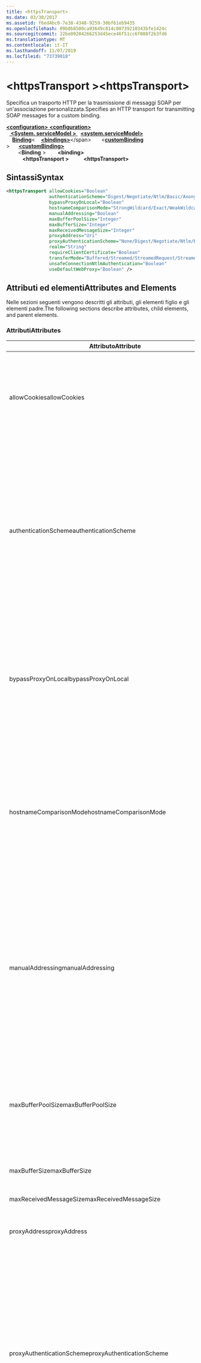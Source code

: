 ```yaml
---
title: <httpsTransport>
ms.date: 03/30/2017
ms.assetid: f6ed4bc0-7e38-4348-9259-30bf61eb9435
ms.openlocfilehash: 09b0b8500ca93649c814c00739210343bfe1424c
ms.sourcegitcommit: 22be09204266253d45ece46f51cc6f080f2b3fd6
ms.translationtype: MT
ms.contentlocale: it-IT
ms.lasthandoff: 11/07/2019
ms.locfileid: "73739018"
---
```

# <a name="httpstransport"></a><span data-ttu-id="c9108-101">\<httpsTransport ></span><span class="sxs-lookup"><span data-stu-id="c9108-101">\<httpsTransport></span></span>
<span data-ttu-id="c9108-102">Specifica un trasporto HTTP per la trasmissione di messaggi SOAP per un'associazione personalizzata.</span><span class="sxs-lookup"><span data-stu-id="c9108-102">Specifies an HTTP transport for transmitting SOAP messages for a custom binding.</span></span>  
  
<span data-ttu-id="c9108-103">[ **\<configuration>** ](../configuration-element.md)</span><span class="sxs-lookup"><span data-stu-id="c9108-103">[**\<configuration>**](../configuration-element.md)</span></span>\
<span data-ttu-id="c9108-104">&nbsp;&nbsp;[ **\<System. serviceModel >** ](system-servicemodel.md)</span><span class="sxs-lookup"><span data-stu-id="c9108-104">&nbsp;&nbsp;[**\<system.serviceModel>**](system-servicemodel.md)</span></span>\
<span data-ttu-id="c9108-105">&nbsp;&nbsp;&nbsp;&nbsp;[**Binding**](bindings.md)\<</span><span class="sxs-lookup"><span data-stu-id="c9108-105">&nbsp;&nbsp;&nbsp;&nbsp;[**\<bindings>**](bindings.md)\</span></span>
<span data-ttu-id="c9108-106">&nbsp;&nbsp;&nbsp;&nbsp;&nbsp;&nbsp;\<[**customBinding**](custombinding.md) ></span><span class="sxs-lookup"><span data-stu-id="c9108-106">&nbsp;&nbsp;&nbsp;&nbsp;&nbsp;&nbsp;[**\<customBinding>**](custombinding.md)</span></span>\
<span data-ttu-id="c9108-107">&nbsp;&nbsp;&nbsp;&nbsp;&nbsp;&nbsp;&nbsp;&nbsp;\<**Binding** ></span><span class="sxs-lookup"><span data-stu-id="c9108-107">&nbsp;&nbsp;&nbsp;&nbsp;&nbsp;&nbsp;&nbsp;&nbsp;**\<binding>**</span></span>\
<span data-ttu-id="c9108-108">&nbsp;&nbsp;&nbsp;&nbsp;&nbsp;&nbsp;&nbsp;&nbsp;&nbsp;&nbsp; **\<httpsTransport >**</span><span class="sxs-lookup"><span data-stu-id="c9108-108">&nbsp;&nbsp;&nbsp;&nbsp;&nbsp;&nbsp;&nbsp;&nbsp;&nbsp;&nbsp;**\<httpsTransport>**</span></span>  
  
## <a name="syntax"></a><span data-ttu-id="c9108-109">Sintassi</span><span class="sxs-lookup"><span data-stu-id="c9108-109">Syntax</span></span>  
  
```xml  
<httpsTransport allowCookies="Boolean"
                authenticationScheme="Digest/Negotiate/Ntlm/Basic/Anonymous"
                bypassProxyOnLocal="Boolean"
                hostnameComparisonMode="StrongWildcard/Exact/WeakWildcard"
                manualAddressing="Boolean"
                maxBufferPoolSize="Integer"
                maxBufferSize="Integer"
                maxReceivedMessageSize="Integer"
                proxyAddress="Uri"
                proxyAuthenticationScheme="None/Digest/Negotiate/Ntlm/Basic/Anonymous"
                realm="String"
                requireClientCertificate="Boolean"
                transferMode="Buffered/Streamed/StreamedRequest/StreamedResponse"
                unsafeConnectionNtlmAuthentication="Boolean"
                useDefaultWebProxy="Boolean" />
```  
  
## <a name="attributes-and-elements"></a><span data-ttu-id="c9108-110">Attributi ed elementi</span><span class="sxs-lookup"><span data-stu-id="c9108-110">Attributes and Elements</span></span>  
 <span data-ttu-id="c9108-111">Nelle sezioni seguenti vengono descritti gli attributi, gli elementi figlio e gli elementi padre.</span><span class="sxs-lookup"><span data-stu-id="c9108-111">The following sections describe attributes, child elements, and parent elements.</span></span>  
  
### <a name="attributes"></a><span data-ttu-id="c9108-112">Attributi</span><span class="sxs-lookup"><span data-stu-id="c9108-112">Attributes</span></span>  
  
|<span data-ttu-id="c9108-113">Attributo</span><span class="sxs-lookup"><span data-stu-id="c9108-113">Attribute</span></span>|<span data-ttu-id="c9108-114">Descrizione</span><span class="sxs-lookup"><span data-stu-id="c9108-114">Description</span></span>|  
|---------------|-----------------|  
|<span data-ttu-id="c9108-115">allowCookies</span><span class="sxs-lookup"><span data-stu-id="c9108-115">allowCookies</span></span>|<span data-ttu-id="c9108-116">Valore booleano che specifica se il client accetta cookie e li propaga alle richieste future.</span><span class="sxs-lookup"><span data-stu-id="c9108-116">A Boolean value that specifies whether the client accepts cookies and propagates them on future requests.</span></span> <span data-ttu-id="c9108-117">Il valore predefinito è `false`.</span><span class="sxs-lookup"><span data-stu-id="c9108-117">The default is `false`.</span></span><br /><br /> <span data-ttu-id="c9108-118">È possibile usare questo attributo quando si interagisce con servizi Web ASMX che usano cookie.</span><span class="sxs-lookup"><span data-stu-id="c9108-118">You can use this attribute when you interact with ASMX Web services that use cookies.</span></span> <span data-ttu-id="c9108-119">In questo modo i cookie restituiti dal server vengono copiati automaticamente in tutte le richieste client future per quel servizio.</span><span class="sxs-lookup"><span data-stu-id="c9108-119">In this way, you can be sure that the cookies returned from the server are automatically copied to all future client requests for that service.</span></span>|  
|<span data-ttu-id="c9108-120">authenticationScheme</span><span class="sxs-lookup"><span data-stu-id="c9108-120">authenticationScheme</span></span>|<span data-ttu-id="c9108-121">Specifica il protocollo usato per autenticare le richieste del client elaborate da un listener HTTP.</span><span class="sxs-lookup"><span data-stu-id="c9108-121">Specifies the protocol used to authenticate client requests being processed by an HTTP listener.</span></span> <span data-ttu-id="c9108-122">Di seguito vengono elencati i valori validi:</span><span class="sxs-lookup"><span data-stu-id="c9108-122">Valid values include the following:</span></span><br /><br /> <span data-ttu-id="c9108-123">-Digest: specifica l'autenticazione del digest.</span><span class="sxs-lookup"><span data-stu-id="c9108-123">-   Digest: Specifies digest authentication.</span></span><br /><span data-ttu-id="c9108-124">-Negotiate: negozia con il client per determinare lo schema di autenticazione.</span><span class="sxs-lookup"><span data-stu-id="c9108-124">-   Negotiate: Negotiates with the client to determine the authentication scheme.</span></span> <span data-ttu-id="c9108-125">Viene usato se il client e il server supportano entrambi Kerberos; in caso contrario, viene usato NTLM.</span><span class="sxs-lookup"><span data-stu-id="c9108-125">If both client and server support Kerberos, it is used; otherwise, NTLM is used.</span></span><br /><span data-ttu-id="c9108-126">-NTLM: specifica l'autenticazione NTLM.</span><span class="sxs-lookup"><span data-stu-id="c9108-126">-   Ntlm: Specifies NTLM authentication.</span></span><br /><span data-ttu-id="c9108-127">-Basic: specifica l'autenticazione di base.</span><span class="sxs-lookup"><span data-stu-id="c9108-127">-   Basic: Specifies basic authentication.</span></span><br /><span data-ttu-id="c9108-128">-Anonymous: specifica l'autenticazione anonima.</span><span class="sxs-lookup"><span data-stu-id="c9108-128">-   Anonymous: Specifies anonymous authentication.</span></span><br /><br /> <span data-ttu-id="c9108-129">Il valore predefinito è Anonymous.</span><span class="sxs-lookup"><span data-stu-id="c9108-129">The default is Anonymous.</span></span> <span data-ttu-id="c9108-130">L'attributo è di tipo <xref:System.Net.AuthenticationSchemes>.</span><span class="sxs-lookup"><span data-stu-id="c9108-130">This attribute is of type <xref:System.Net.AuthenticationSchemes>.</span></span> <span data-ttu-id="c9108-131">Questo attributo può essere impostato solo una volta.</span><span class="sxs-lookup"><span data-stu-id="c9108-131">This attribute can only be set once.</span></span>|  
|<span data-ttu-id="c9108-132">bypassProxyOnLocal</span><span class="sxs-lookup"><span data-stu-id="c9108-132">bypassProxyOnLocal</span></span>|<span data-ttu-id="c9108-133">Valore booleano che indica se ignorare il server proxy per indirizzi locali.</span><span class="sxs-lookup"><span data-stu-id="c9108-133">A Boolean value that indicates whether to bypass the proxy server for local addresses.</span></span> <span data-ttu-id="c9108-134">Il valore predefinito è `false`.</span><span class="sxs-lookup"><span data-stu-id="c9108-134">The default is `false`.</span></span><br /><br /> <span data-ttu-id="c9108-135">Un indirizzo locale corrisponde a un indirizzo che si trova nella rete LAN o nell'Intranet locale.</span><span class="sxs-lookup"><span data-stu-id="c9108-135">A local address is one that is on the local LAN or intranet.</span></span><br /><br /> <span data-ttu-id="c9108-136">Windows Communication Foundation (WCF) ignora sempre il proxy se l'indirizzo del servizio inizia con `http://localhost`.</span><span class="sxs-lookup"><span data-stu-id="c9108-136">Windows Communication Foundation (WCF) always ignores the proxy if the service address begins with `http://localhost`.</span></span><br /><br /> <span data-ttu-id="c9108-137">È necessario usare il nome host invece di localhost se si desidera che i client passino da un proxy quando comunicano con servizi nello stesso computer.</span><span class="sxs-lookup"><span data-stu-id="c9108-137">You should use the host name rather than localhost if you want clients to go through a proxy when talking to services on the same machine.</span></span>|  
|<span data-ttu-id="c9108-138">hostnameComparisonMode</span><span class="sxs-lookup"><span data-stu-id="c9108-138">hostnameComparisonMode</span></span>|<span data-ttu-id="c9108-139">Specifica la modalità di confronto del nome host HTTP usata per analizzare gli URI.</span><span class="sxs-lookup"><span data-stu-id="c9108-139">Specifies the HTTP hostname comparison mode used to parse URIs.</span></span> <span data-ttu-id="c9108-140">I valori validi sono:</span><span class="sxs-lookup"><span data-stu-id="c9108-140">Valid values are,</span></span><br /><br /> <span data-ttu-id="c9108-141">-StrongWildcard: ("+") corrisponde a tutti i nomi host possibili nel contesto dello schema, della porta e dell'URI relativo specificati.</span><span class="sxs-lookup"><span data-stu-id="c9108-141">-   StrongWildcard: ("+") matches all possible hostnames in the context of the specified scheme, port and relative URI.</span></span><br /><span data-ttu-id="c9108-142">-Exact: nessun carattere jolly</span><span class="sxs-lookup"><span data-stu-id="c9108-142">-   Exact: no wildcards</span></span><br /><span data-ttu-id="c9108-143">-WeakWildcard: ("\*") corrisponde a tutti i nomi host possibili nel contesto dello schema specificato, della porta e del UIR relativo che non sono stati confrontati in modo esplicito o tramite il meccanismo con carattere jolly complesso.</span><span class="sxs-lookup"><span data-stu-id="c9108-143">-   WeakWildcard: ("\*") matches all possible hostname in the context of the specified scheme, port and relative UIR that have not been matched explicitly or through the strong wildcard mechanism.</span></span><br /><br /> <span data-ttu-id="c9108-144">L'impostazione predefinita è StrongWildcard.</span><span class="sxs-lookup"><span data-stu-id="c9108-144">The default is StrongWildcard.</span></span> <span data-ttu-id="c9108-145">L'attributo è di tipo `System.ServiceModel.HostnameComparison`.</span><span class="sxs-lookup"><span data-stu-id="c9108-145">This attribute is of type `System.ServiceModel.HostnameComparison`.</span></span>|  
|<span data-ttu-id="c9108-146">manualAddressing</span><span class="sxs-lookup"><span data-stu-id="c9108-146">manualAddressing</span></span>|<span data-ttu-id="c9108-147">Valore booleano che consente all'utente di assumere il controllo dell'indirizzamento dei messaggi.</span><span class="sxs-lookup"><span data-stu-id="c9108-147">A Boolean value that enables the user to take control of message addressing.</span></span> <span data-ttu-id="c9108-148">Questa proprietà viene usata in genere in scenari di router, in cui è l'applicazione a determinare a quale delle tante destinazioni inviare un messaggio.</span><span class="sxs-lookup"><span data-stu-id="c9108-148">This property is usually used in router scenarios, where the application determines which one of several destinations to send a message to.</span></span><br /><br /> <span data-ttu-id="c9108-149">Quando è impostato su `true`, il canale presuppone che il messaggio sia già stato indirizzato e non aggiunge ulteriori informazioni.</span><span class="sxs-lookup"><span data-stu-id="c9108-149">When set to `true`, the channel assumes the message has already been addressed and does not add any additional information to it.</span></span> <span data-ttu-id="c9108-150">L'utente può indirizzare quindi individualmente ogni messaggio.</span><span class="sxs-lookup"><span data-stu-id="c9108-150">The user can then address every message individually.</span></span><br /><br /> <span data-ttu-id="c9108-151">Quando è impostato su `false`, il meccanismo di indirizzamento predefinito di Windows Communication Foundation (WCF) crea automaticamente indirizzi per tutti i messaggi.</span><span class="sxs-lookup"><span data-stu-id="c9108-151">When set to `false`, the default Windows Communication Foundation (WCF) addressing mechanism automatically creates addresses for all messages.</span></span><br /><br /> <span data-ttu-id="c9108-152">Il valore predefinito è `false`.</span><span class="sxs-lookup"><span data-stu-id="c9108-152">The default is `false`.</span></span>|  
|<span data-ttu-id="c9108-153">maxBufferPoolSize</span><span class="sxs-lookup"><span data-stu-id="c9108-153">maxBufferPoolSize</span></span>|<span data-ttu-id="c9108-154">Numero intero positivo che specifica la dimensione massima del pool di buffer.</span><span class="sxs-lookup"><span data-stu-id="c9108-154">A positive integer that specifies the maximum size of the buffer pool.</span></span> <span data-ttu-id="c9108-155">Il valore predefinito è 524288.</span><span class="sxs-lookup"><span data-stu-id="c9108-155">The default is 524288.</span></span><br /><br /> <span data-ttu-id="c9108-156">Molte parti di WCF usano buffer.</span><span class="sxs-lookup"><span data-stu-id="c9108-156">Many parts of WCF use buffers.</span></span> <span data-ttu-id="c9108-157">La creazione e l'eliminazione definitiva dei buffer a ogni uso sono operazioni onerose, analogamente a quelle di Garbage Collection dei buffer.</span><span class="sxs-lookup"><span data-stu-id="c9108-157">Creating and destroying buffers each time they are used is expensive, and garbage collection for buffers is also expensive.</span></span> <span data-ttu-id="c9108-158">Quando si usa un pool di buffer è possibile prelevare un buffer dal pool, usarlo e, al termine delle operazioni, riporlo nel pool.</span><span class="sxs-lookup"><span data-stu-id="c9108-158">With buffer pools, you can take a buffer from the pool, use it, and return it to the pool once you are done.</span></span> <span data-ttu-id="c9108-159">In questo modo è possibile evitare il sovraccarico dovuto alla creazione e all'eliminazione definitiva dei buffer.</span><span class="sxs-lookup"><span data-stu-id="c9108-159">Thus the overhead in creating and destroying buffers is avoided.</span></span>|  
|<span data-ttu-id="c9108-160">maxBufferSize</span><span class="sxs-lookup"><span data-stu-id="c9108-160">maxBufferSize</span></span>|<span data-ttu-id="c9108-161">Numero intero positivo che specifica la dimensione massima del buffer.</span><span class="sxs-lookup"><span data-stu-id="c9108-161">A positive integer that specifies the maximum size of the buffer.</span></span> <span data-ttu-id="c9108-162">L'impostazione predefinita è 524288.</span><span class="sxs-lookup"><span data-stu-id="c9108-162">The default is 524288</span></span>|  
|<span data-ttu-id="c9108-163">maxReceivedMessageSize</span><span class="sxs-lookup"><span data-stu-id="c9108-163">maxReceivedMessageSize</span></span>|<span data-ttu-id="c9108-164">Numero intero positivo che specifica la dimensione massima consentita del messaggio che può essere ricevuto.</span><span class="sxs-lookup"><span data-stu-id="c9108-164">A positive integer that specifies the maximum allowable message size that can be received.</span></span> <span data-ttu-id="c9108-165">Il valore predefinito è 65536.</span><span class="sxs-lookup"><span data-stu-id="c9108-165">The default is 65536.</span></span>|  
|<span data-ttu-id="c9108-166">proxyAddress</span><span class="sxs-lookup"><span data-stu-id="c9108-166">proxyAddress</span></span>|<span data-ttu-id="c9108-167">URI che specifica l'indirizzo del proxy HTTP.</span><span class="sxs-lookup"><span data-stu-id="c9108-167">A URI that specifies the address of the HTTP proxy.</span></span> <span data-ttu-id="c9108-168">Se `useSystemWebProxy` è `true`, questa impostazione deve essere `null`.</span><span class="sxs-lookup"><span data-stu-id="c9108-168">If `useSystemWebProxy` is `true`, this setting must be `null`.</span></span> <span data-ttu-id="c9108-169">Il valore predefinito è `null`.</span><span class="sxs-lookup"><span data-stu-id="c9108-169">The default is `null`.</span></span>|  
|<span data-ttu-id="c9108-170">proxyAuthenticationScheme</span><span class="sxs-lookup"><span data-stu-id="c9108-170">proxyAuthenticationScheme</span></span>|<span data-ttu-id="c9108-171">Specifica il protocollo usato per l'autenticazione delle richieste client elaborate da un proxy HTTP.</span><span class="sxs-lookup"><span data-stu-id="c9108-171">Specifies the protocol used for authenticating client requests being processed by an HTTP proxy.</span></span> <span data-ttu-id="c9108-172">Di seguito vengono elencati i valori validi:</span><span class="sxs-lookup"><span data-stu-id="c9108-172">Valid values include the following:</span></span><br /><br /> <span data-ttu-id="c9108-173">-None: non viene eseguita alcuna autenticazione.</span><span class="sxs-lookup"><span data-stu-id="c9108-173">-   None: No authentication is performed.</span></span><br /><span data-ttu-id="c9108-174">-Digest: specifica l'autenticazione del digest.</span><span class="sxs-lookup"><span data-stu-id="c9108-174">-   Digest: Specifies digest authentication.</span></span><br /><span data-ttu-id="c9108-175">-Negotiate: negozia con il client per determinare lo schema di autenticazione.</span><span class="sxs-lookup"><span data-stu-id="c9108-175">-   Negotiate: Negotiates with the client to determine the authentication scheme.</span></span> <span data-ttu-id="c9108-176">Viene usato se il client e il server supportano entrambi Kerberos; in caso contrario, viene usato NTLM.</span><span class="sxs-lookup"><span data-stu-id="c9108-176">If both client and server support Kerberos, it is used; otherwise, NTLM is used.</span></span><br /><span data-ttu-id="c9108-177">-NTLM: specifica l'autenticazione NTLM.</span><span class="sxs-lookup"><span data-stu-id="c9108-177">-   Ntlm: Specifies NTLM authentication.</span></span><br /><span data-ttu-id="c9108-178">-Basic: specifica l'autenticazione di base.</span><span class="sxs-lookup"><span data-stu-id="c9108-178">-   Basic: Specifies basic authentication.</span></span><br /><span data-ttu-id="c9108-179">-Anonymous: specifica l'autenticazione anonima.</span><span class="sxs-lookup"><span data-stu-id="c9108-179">-   Anonymous: Specifies anonymous authentication.</span></span><br /><br /> <span data-ttu-id="c9108-180">Il valore predefinito è Anonymous.</span><span class="sxs-lookup"><span data-stu-id="c9108-180">The default is Anonymous.</span></span> <span data-ttu-id="c9108-181">L'attributo è di tipo <xref:System.Net.AuthenticationSchemes>.</span><span class="sxs-lookup"><span data-stu-id="c9108-181">This attribute is of type <xref:System.Net.AuthenticationSchemes>.</span></span> <span data-ttu-id="c9108-182">Si noti che <xref:System.Net.AuthenticationSchemes.IntegratedWindowsAuthentication?displayProperty=nameWithType> non è supportato.</span><span class="sxs-lookup"><span data-stu-id="c9108-182">Note that <xref:System.Net.AuthenticationSchemes.IntegratedWindowsAuthentication?displayProperty=nameWithType> is not supported.</span></span>|  
|<span data-ttu-id="c9108-183">realm</span><span class="sxs-lookup"><span data-stu-id="c9108-183">realm</span></span>|<span data-ttu-id="c9108-184">Stringa che specifica l'area di autenticazione da usare sul proxy/server.</span><span class="sxs-lookup"><span data-stu-id="c9108-184">A string that specifies the realm to use on the proxy/server.</span></span> <span data-ttu-id="c9108-185">Il valore predefinito è una stringa vuota.</span><span class="sxs-lookup"><span data-stu-id="c9108-185">The default is an empty string.</span></span><br /><br /> <span data-ttu-id="c9108-186">I server usano aree di autenticazione per separare risorse protette.</span><span class="sxs-lookup"><span data-stu-id="c9108-186">Servers use realms to partition protected resources.</span></span> <span data-ttu-id="c9108-187">Ogni partizione può avere schema di autenticazione e/o database di autorizzazione propri.</span><span class="sxs-lookup"><span data-stu-id="c9108-187">Each partition can have its own authentication scheme and/or authorization database.</span></span> <span data-ttu-id="c9108-188">Le aree vengono usate solo per l'autenticazione di base e classificata.</span><span class="sxs-lookup"><span data-stu-id="c9108-188">Realms are used only for basic and digest authentication.</span></span> <span data-ttu-id="c9108-189">Se un client viene autenticato correttamente, l'autenticazione è valida per tutte le risorse in una determinata area.</span><span class="sxs-lookup"><span data-stu-id="c9108-189">After a client successfully authenticates, the authentication is valid for all resources in a given realm.</span></span> <span data-ttu-id="c9108-190">Per una descrizione dettagliata delle aree di autenticazione, vedere RFC 2617 sul [sito Web IETF](https://www.ietf.org).</span><span class="sxs-lookup"><span data-stu-id="c9108-190">For a detailed description of realms, see RFC 2617 at the [IETF website](https://www.ietf.org).</span></span>|  
|<span data-ttu-id="c9108-191">requireClientCertificate</span><span class="sxs-lookup"><span data-stu-id="c9108-191">requireClientCertificate</span></span>|<span data-ttu-id="c9108-192">Valore booleano che specifica se il server richiede al client di fornire un certificato client come parte dell'handshake HTTPS.</span><span class="sxs-lookup"><span data-stu-id="c9108-192">A Boolean value that specifies if the server requires the client to provide a client certificate as part of the HTTPS handshake.</span></span> <span data-ttu-id="c9108-193">Il valore predefinito è `false`.</span><span class="sxs-lookup"><span data-stu-id="c9108-193">The default is `false`.</span></span>|  
|<span data-ttu-id="c9108-194">transferMode</span><span class="sxs-lookup"><span data-stu-id="c9108-194">transferMode</span></span>|<span data-ttu-id="c9108-195">Specifica se i messaggi vengono memorizzati nel buffer o inviati nel flusso in una richiesta o una risposta.</span><span class="sxs-lookup"><span data-stu-id="c9108-195">Specifies whether messages are buffered or streamed or a request or response.</span></span> <span data-ttu-id="c9108-196">Di seguito vengono elencati i valori validi:</span><span class="sxs-lookup"><span data-stu-id="c9108-196">Valid values include the following:</span></span><br /><br /> <span data-ttu-id="c9108-197">-Buffered: i messaggi di richiesta e risposta vengono memorizzati nel buffer.</span><span class="sxs-lookup"><span data-stu-id="c9108-197">-   Buffered: The request and response messages are buffered.</span></span><br /><span data-ttu-id="c9108-198">-Streamed: i messaggi di richiesta e risposta vengono trasmessi.</span><span class="sxs-lookup"><span data-stu-id="c9108-198">-   Streamed: The request and response messages are streamed.</span></span><br /><span data-ttu-id="c9108-199">-StreamedRequest: il messaggio di richiesta viene trasmesso e il messaggio di risposta viene memorizzato nel buffer.</span><span class="sxs-lookup"><span data-stu-id="c9108-199">-   StreamedRequest: The request message is streamed and the response message is buffered.</span></span><br /><span data-ttu-id="c9108-200">-StreamedResponse: il messaggio di richiesta viene memorizzato nel buffer e il messaggio di risposta viene trasmesso.</span><span class="sxs-lookup"><span data-stu-id="c9108-200">-   StreamedResponse: The request message is buffered and the response message is streamed.</span></span><br /><br /> <span data-ttu-id="c9108-201">L'impostazione predefinita è Buffered.</span><span class="sxs-lookup"><span data-stu-id="c9108-201">The default is Buffered.</span></span> <span data-ttu-id="c9108-202">L'attributo è di tipo <xref:System.ServiceModel.TransferMode>.</span><span class="sxs-lookup"><span data-stu-id="c9108-202">This attribute is of type <xref:System.ServiceModel.TransferMode>.</span></span>|  
|<span data-ttu-id="c9108-203">unsafeConnectionNtlmAuthentication</span><span class="sxs-lookup"><span data-stu-id="c9108-203">unsafeConnectionNtlmAuthentication</span></span>|<span data-ttu-id="c9108-204">Valore che specifica se nel server viene attivata la condivisione di connessioni non sicure.</span><span class="sxs-lookup"><span data-stu-id="c9108-204">A Boolean value that specifies whether Unsafe Connection Sharing is enabled on the server.</span></span> <span data-ttu-id="c9108-205">Il valore predefinito è `false`.</span><span class="sxs-lookup"><span data-stu-id="c9108-205">The default is `false`.</span></span> <span data-ttu-id="c9108-206">Se abilitata, l'autenticazione NTLM viene eseguita una volta su ogni connessione TCP.</span><span class="sxs-lookup"><span data-stu-id="c9108-206">If enabled, NTLM authentication is performed once on each TCP connection.</span></span>|  
|<span data-ttu-id="c9108-207">useDefaultWebProxy</span><span class="sxs-lookup"><span data-stu-id="c9108-207">useDefaultWebProxy</span></span>|<span data-ttu-id="c9108-208">Valore booleano che specifica se vengono usate le impostazioni proxy a livello di computer anziché le impostazioni utente specifiche.</span><span class="sxs-lookup"><span data-stu-id="c9108-208">A Boolean value that specifies whether the machine-wide proxy settings are used rather than the user specific settings.</span></span> <span data-ttu-id="c9108-209">Il valore predefinito è `true`.</span><span class="sxs-lookup"><span data-stu-id="c9108-209">The default is `true`.</span></span>|  
  
### <a name="child-elements"></a><span data-ttu-id="c9108-210">Elementi figlio</span><span class="sxs-lookup"><span data-stu-id="c9108-210">Child Elements</span></span>  
 <span data-ttu-id="c9108-211">Nessuna.</span><span class="sxs-lookup"><span data-stu-id="c9108-211">None.</span></span>  
  
### <a name="parent-elements"></a><span data-ttu-id="c9108-212">Elementi padre</span><span class="sxs-lookup"><span data-stu-id="c9108-212">Parent Elements</span></span>  
  
|<span data-ttu-id="c9108-213">Elemento</span><span class="sxs-lookup"><span data-stu-id="c9108-213">Element</span></span>|<span data-ttu-id="c9108-214">Descrizione</span><span class="sxs-lookup"><span data-stu-id="c9108-214">Description</span></span>|  
|-------------|-----------------|  
|[<span data-ttu-id="c9108-215">\<binding ></span><span class="sxs-lookup"><span data-stu-id="c9108-215">\<binding></span></span>](bindings.md)|<span data-ttu-id="c9108-216">Definisce tutte le funzionalità di associazione dell'associazione personalizzata.</span><span class="sxs-lookup"><span data-stu-id="c9108-216">Defines all binding capabilities of the custom binding.</span></span>|  
  
## <a name="remarks"></a><span data-ttu-id="c9108-217">Note</span><span class="sxs-lookup"><span data-stu-id="c9108-217">Remarks</span></span>  
 <span data-ttu-id="c9108-218">L'elemento `httpsTransport` rappresenta il punto iniziale per la creazione di un'associazione personalizzata che implementa il protocollo di trasporto HTTPS.</span><span class="sxs-lookup"><span data-stu-id="c9108-218">The `httpsTransport` element is the starting point for creating a custom binding that implements the HTTPS transport protocol.</span></span> <span data-ttu-id="c9108-219">HTTPS è il trasporto primario usato a fini di interoperabilità protetta.</span><span class="sxs-lookup"><span data-stu-id="c9108-219">HTTPS is the primary transport used for secure interoperability purposes.</span></span> <span data-ttu-id="c9108-220">HTTPS è supportato dal Windows Communication Foundation (WCF) per garantire l'interoperabilità con altri stack di servizi Web.</span><span class="sxs-lookup"><span data-stu-id="c9108-220">HTTPS is supported by the Windows Communication Foundation (WCF) to ensure interoperability with other Web services stacks.</span></span>  
  
## <a name="see-also"></a><span data-ttu-id="c9108-221">Vedere anche</span><span class="sxs-lookup"><span data-stu-id="c9108-221">See also</span></span>

- <xref:System.ServiceModel.Configuration.HttpsTransportElement>
- <xref:System.ServiceModel.Channels.HttpsTransportBindingElement>
- <xref:System.ServiceModel.Channels.TransportBindingElement>
- <xref:System.ServiceModel.Channels.CustomBinding>
- [<span data-ttu-id="c9108-222">Trasporti</span><span class="sxs-lookup"><span data-stu-id="c9108-222">Transports</span></span>](../../../wcf/feature-details/transports.md)
- [<span data-ttu-id="c9108-223">Scelta di un trasporto</span><span class="sxs-lookup"><span data-stu-id="c9108-223">Choosing a Transport</span></span>](../../../wcf/feature-details/choosing-a-transport.md)
- [<span data-ttu-id="c9108-224">Associazioni</span><span class="sxs-lookup"><span data-stu-id="c9108-224">Bindings</span></span>](../../../wcf/bindings.md)
- [<span data-ttu-id="c9108-225">Estensione delle associazioni</span><span class="sxs-lookup"><span data-stu-id="c9108-225">Extending Bindings</span></span>](../../../wcf/extending/extending-bindings.md)
- [<span data-ttu-id="c9108-226">Associazioni personalizzate</span><span class="sxs-lookup"><span data-stu-id="c9108-226">Custom Bindings</span></span>](../../../wcf/extending/custom-bindings.md)
- [<span data-ttu-id="c9108-227">\<CustomBinding ></span><span class="sxs-lookup"><span data-stu-id="c9108-227">\<customBinding></span></span>](custombinding.md)
